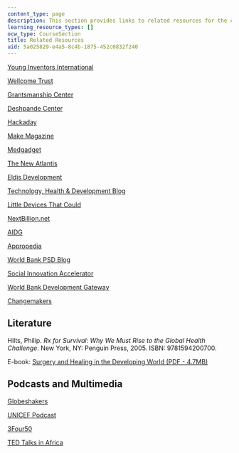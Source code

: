 ```yaml
---
content_type: page
description: This section provides links to related resources for the course.
learning_resource_types: []
ocw_type: CourseSection
title: Related Resources
uid: 5a025829-e4a5-8c4b-1875-452c0832f240
---
```


[Young Inventors International](http://www.younginventors.org/)

[Wellcome Trust](http://www.wellcome.ac.uk/)

[Grantsmanship Center](http://www.tgci.com/)

[Deshpande Center](http://web.mit.edu/deshpandecenter/)

[Hackaday](http://www.hackaday.com/)

[Make Magazine](http://www.makezine.com/)

[Medgadget](http://www.medgadget.com/)

[The New Atlantis](http://www.thenewatlantis.com/)

[Eldis Development](http://www.eldis.org/)

[Technology, Health & Development Blog](http://thdblog.wordpress.com/)

[Little Devices That Could](http://littledevicesthatcould.blogspot.com/)

[NextBillion.net](http://www.nextbillion.net/)

[AIDG](http://aidginc.com/)

[Appropedia](http://www.appropedia.org/Welcome_to_Appropedia)

[World Bank PSD Blog](https://blogs.worldbank.org/psd)

[Social Innovation Accelerator](https://www.socialinnovationforum.org/social-innovator-accelerator)

[World Bank Development Gateway](http://www.developmentgateway.org/)

[Changemakers](https://www.changemakers.com/)

Literature
----------

Hilts, Philip. _Rx for Survival: Why We Must Rise to the Global Health Challenge_. New York, NY: Penguin Press, 2005. ISBN: 9781594200700.

E-book: [Surgery and Healing in the Developing World (PDF - 4.7MB)](http://www.dartmouth-hitchcock.org/dhmc-internet-upload/file_collection/geelhoed_surgery.pdf)

Podcasts and Multimedia
-----------------------

[Globeshakers](https://ssir.org/podcasts/category/globeshakers_interviews#)

[UNICEF Podcast](http://www.unicef.org/videoaudio/video_podcast.html)

[3Four50](https://www.health24.com/Medical/Heart/Foods-diet-and-your-heart/3FOUR50-20120721)

[TED Talks in Africa](http://www.ted.com/index.php/themes/africa_the_next_chapter.html)
